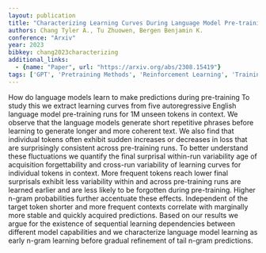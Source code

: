 ```yaml
---
layout: publication
title: "Characterizing Learning Curves During Language Model Pre-training: Learning, Forgetting, And Stability"
authors: Chang Tyler A., Tu Zhuowen, Bergen Benjamin K.
conference: "Arxiv"
year: 2023
bibkey: chang2023characterizing
additional_links:
  - {name: "Paper", url: "https://arxiv.org/abs/2308.15419"}
tags: ['GPT', 'Pretraining Methods', 'Reinforcement Learning', 'Training Techniques']
---
```

How do language models learn to make predictions during pre-training To study this we extract learning curves from five autoregressive English language model pre-training runs for 1M unseen tokens in context. We observe that the language models generate short repetitive phrases before learning to generate longer and more coherent text. We also find that individual tokens often exhibit sudden increases or decreases in loss that are surprisingly consistent across pre-training runs. To better understand these fluctuations we quantify the final surprisal within-run variability age of acquisition forgettability and cross-run variability of learning curves for individual tokens in context. More frequent tokens reach lower final surprisals exhibit less variability within and across pre-training runs are learned earlier and are less likely to be forgotten during pre-training. Higher n-gram probabilities further accentuate these effects. Independent of the target token shorter and more frequent contexts correlate with marginally more stable and quickly acquired predictions. Based on our results we argue for the existence of sequential learning dependencies between different model capabilities and we characterize language model learning as early n-gram learning before gradual refinement of tail n-gram predictions.
